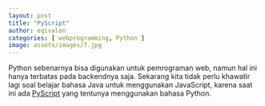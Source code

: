 ```yaml
---
layout: post
title: "PyScript"
author: eqivalon
categories: [ webprogramming, Python ]
image: assets/images/7.jpg
---
```

Python sebenarnya bisa digunakan untuk pemrograman web, namun hal ini hanya terbatas pada backendnya saja. Sekarang kita tidak perlu khawatir lagi soal belajar bahasa Java untuk menggunakan JavaScript, karena saat ini ada <a href="https://pyscript.net">PyScript</a> yang tentunya menggunakan bahasa Python.